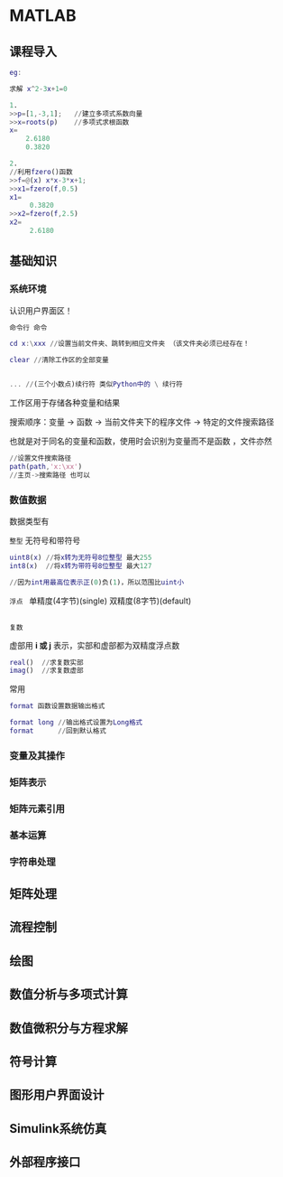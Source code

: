 # MATLAB

## 课程导入

```matlab
eg:

求解 x^2-3x+1=0

1.
>>p=[1,-3,1];	//建立多项式系数向量
>>x=roots(p)	//多项式求根函数
x=
	2.6180
	0.3820

2.
//利用fzero()函数
>>f=@(x) x*x-3*x+1;
>>x1=fzero(f,0.5)
x1=
	 0.3820
>>x2=fzero(f,2.5)
x2=
	 2.6180

```



## 基础知识

### 系统环境

认识用户界面区！

```matlab
命令行 命令

cd x:\xxx //设置当前文件夹、跳转到相应文件夹 （该文件夹必须已经存在！

clear //清除工作区的全部变量


... //(三个小数点)续行符 类似Python中的 \ 续行符
```

工作区用于存储各种变量和结果

搜索顺序：变量 -> 函数 -> 当前文件夹下的程序文件 -> 特定的文件搜索路径

也就是对于同名的变量和函数，使用时会识别为变量而不是函数 ，文件亦然

```matlab
//设置文件搜索路径
path(path,'x:\xx')
//主页->搜索路径 也可以
```



### 数值数据

数据类型有

`整型` 无符号和带符号

```matlab
uint8(x) //将x转为无符号8位整型 最大255
int8(x)  //将x转为带符号8位整型 最大127

//因为int用最高位表示正(0)负(1)，所以范围比uint小
```

`浮点 `  单精度(4字节)(single) 	双精度(8字节)(default)

```matlab
```

 

`复数` 

虚部用 **i 或 j** 表示，实部和虚部都为双精度浮点数

```matlab
real()	//求复数实部
imag()	//求复数虚部
```



常用

```matlab
format 函数设置数据输出格式

format long	//输出格式设置为Long格式
format  	//回到默认格式
```



### 变量及其操作



### 矩阵表示



### 矩阵元素引用



### 基本运算



### 字符串处理



## 矩阵处理



## 流程控制



## 绘图



## 数值分析与多项式计算



## 数值微积分与方程求解



## 符号计算



## 图形用户界面设计



## Simulink系统仿真



## 外部程序接口

